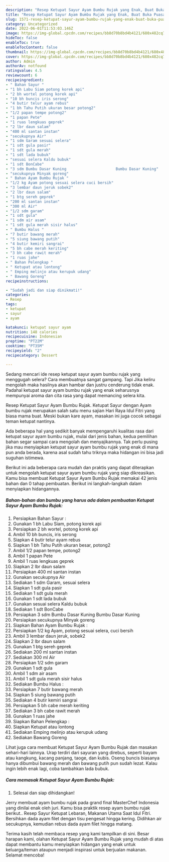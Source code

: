 ```yaml
---
description: "Resep Ketupat Sayur Ayam Bumbu Rujak yang Enak, Buat Buka Puasa}"
title: "Resep Ketupat Sayur Ayam Bumbu Rujak yang Enak, Buat Buka Puasa}"
slug: 1571-resep-ketupat-sayur-ayam-bumbu-rujak-yang-enak-buat-buka-puasa
category: Uncategorized
date: 2022-06-01T11:53:03.146Z
image: https://img-global.cpcdn.com/recipes/bb8d70b8bd4b4121/680x482cq70/ketupat-sayur-ayam-bumbu-rujak-foto-resep-utama.jpg
hideToc: false
enableToc: true
enableTocContent: false
thumbnail: https://img-global.cpcdn.com/recipes/bb8d70b8bd4b4121/680x482cq70/ketupat-sayur-ayam-bumbu-rujak-foto-resep-utama.jpg
cover: https://img-global.cpcdn.com/recipes/bb8d70b8bd4b4121/680x482cq70/ketupat-sayur-ayam-bumbu-rujak-foto-resep-utama.jpg
author: Admin
authorAv: notfound
ratingvalue: 4.5
reviewcount: 6
recipeingredient:
- " Bahan Sayur "
- "1 bh Labu Siam potong korek api"
- "2 bh wortel potong korek api"
- "10 bh buncis iris serong"
- "4 butir telur ayam rebus"
- "1 bh Tahu Putih ukuran besar potong2"
- "1/2 papan tempe potong2"
- "1 papan Pete"
- "1 ruas lengkuas geprek"
- "2 lbr daun salam"
- "400 ml santan instan"
- "secukupnya Air"
- "1 sdm Garam sesuai selera"
- "1 sdt gula pasir"
- "1 sdt gula merah"
- "1 sdt lada bubuk"
- "sesuai selera Kaldu bubuk"
- "1 sdt BonCabe"
- "3 sdm Bumbu Dasar Kuning                      Bumbu Dasar Kuning"
- "secukupnya Minyak goreng"
- " Bahan Ayam Bumbu Rujak "
- "1/2 kg Ayam potong sesuai selera cuci bersih"
- "3 lembar daun jeruk sobek2"
- "2 lbr daun salam"
- "1 btg sereh geprek"
- "200 ml santan instan"
- "300 ml Air"
- "1/2 sdm garam"
- "1 sdt gula"
- "1 sdm air asam"
- "1 sdt gula merah sisir halus"
- " Bumbu Halus "
- "7 butir bawang merah"
- "5 siung bawang putih"
- "4 butir kemiri sangrai"
- "5 bh cabe merah keriting"
- "3 bh cabe rawit merah"
- "1 ruas jahe"
- " Bahan Pelengkap "
- " Ketupat atau lontong"
- " Emping melinjo atau kerupuk udang"
- " Bawang Goreng"
recipeinstructions:

- "Sudah jadi dan siap dinikmati!"
categories:
- Resep
tags:
- ketupat
- sayur
- ayam

katakunci: ketupat sayur ayam 
nutrition: 148 calories
recipecuisine: Indonesian
preptime: "PT22M"
cooktime: "PT35M"
recipeyield: "2"
recipecategory: Dessert

---
```



Sedang mencari ide resep ketupat sayur ayam bumbu rujak yang menggugah selera? Cara membuatnya sangat gampang. Tapi Jika keliru mengolah maka hasilnya akan hambar dan justru cenderung tidak enak. Padahal ketupat sayur ayam bumbu rujak yang enak seharusnya mempunyai aroma dan cita rasa yang dapat memancing selera kita.


Resep Ketupat Sayur Ayam Bumbu Rujak. Ketupat Sayur dengan Ayam bumbu rujak merupakan salah satu menu sajian Hari Raya Idul Fitri yang biasa mama buat. Meski bukan kare ayam, masakan ini juga cocok sebagai teman ketupat nantinya.

Ada beberapa hal yang sedikit banyak mempengaruhi kualitas rasa dari ketupat sayur ayam bumbu rujak, mulai dari jenis bahan, kedua pemilihan bahan segar sampai cara mengolah dan menyajikannya. Tak perlu pusing jika mau menyiapkan ketupat sayur ayam bumbu rujak yang enak di mana pun anda berada, karena asal sudah tahu triknya maka hidangan ini bisa jadi suguhan istimewa.


Berikut ini ada beberapa cara mudah dan praktis yang dapat diterapkan untuk mengolah ketupat sayur ayam bumbu rujak yang siap dikreasikan. Kamu bisa membuat Ketupat Sayur Ayam Bumbu Rujak memakai 42 jenis bahan dan 0 tahap pembuatan. Berikut ini langkah-langkah dalam menyiapkan hidangannya.

<!--inarticleads1-->

##### Bahan-bahan dan bumbu yang harus ada dalam pembuatan Ketupat Sayur Ayam Bumbu Rujak:

1. Persiapkan  Bahan Sayur :
1. Gunakan 1 bh Labu Siam, potong korek api
1. Persiapkan 2 bh wortel, potong korek api
1. Ambil 10 bh buncis, iris serong
1. Siapkan 4 butir telur ayam rebus
1. Siapkan 1 bh Tahu Putih ukuran besar, potong2
1. Ambil 1/2 papan tempe, potong2
1. Ambil 1 papan Pete
1. Ambil 1 ruas lengkuas geprek
1. Siapkan 2 lbr daun salam
1. Persiapkan 400 ml santan instan
1. Gunakan secukupnya Air
1. Sediakan 1 sdm Garam, sesuai selera
1. Siapkan 1 sdt gula pasir
1. Sediakan 1 sdt gula merah
1. Gunakan 1 sdt lada bubuk
1. Gunakan sesuai selera Kaldu bubuk
1. Sediakan 1 sdt BonCabe
1. Persiapkan 3 sdm Bumbu Dasar Kuning                      Bumbu Dasar Kuning
1. Persiapkan secukupnya Minyak goreng
1. Siapkan  Bahan Ayam Bumbu Rujak :
1. Persiapkan 1/2 kg Ayam, potong sesuai selera, cuci bersih
1. Ambil 3 lembar daun jeruk, sobek2
1. Siapkan 2 lbr daun salam
1. Gunakan 1 btg sereh geprek
1. Sediakan 200 ml santan instan
1. Sediakan 300 ml Air
1. Persiapkan 1/2 sdm garam
1. Gunakan 1 sdt gula
1. Ambil 1 sdm air asam
1. Ambil 1 sdt gula merah sisir halus
1. Sediakan  Bumbu Halus :
1. Persiapkan 7 butir bawang merah
1. Siapkan 5 siung bawang putih
1. Sediakan 4 butir kemiri sangrai
1. Persiapkan 5 bh cabe merah keriting
1. Sediakan 3 bh cabe rawit merah
1. Gunakan 1 ruas jahe
1. Siapkan  Bahan Pelengkap :
1. Siapkan  Ketupat atau lontong
1. Sediakan  Emping melinjo atau kerupuk udang
1. Sediakan  Bawang Goreng


Lihat juga cara membuat Ketupat Sayur Ayam Bumbu Rujak dan masakan sehari-hari lainnya. Urap terdiri dari sayuran yang direbus, seperti bayam atau kangkung, kacang panjang, taoge, dan kubis. Oseng buncis biasanya hanya dibumbui bawang merah dan bawang putih pun sudah lezat. Kalau ingin lebih enak lagi, coba tambahkan lada bubuk. 

<!--inarticleads2-->

##### Cara memasak Ketupat Sayur Ayam Bumbu Rujak:


1. Selesai dan siap dihidangkan!

Jerry membuat ayam bumbu rujak pada grand final MasterChef Indonesia yang dinilai enak oleh juri. Kamu bisa praktik resep ayam bumbu rujak berikut.. Resep Sayur Ketupat Lebaran, Makanan Utama Saat Idul Fitri. Bersihkan dada ayam filet dengan tisu pengesat hingga kering. Didihkan air secukupnya, kemudian rebus dada ayam filet hingga matang. 

Terima kasih telah membaca resep yang kami tampilkan di sini. Besar harapan kami, olahan Ketupat Sayur Ayam Bumbu Rujak yang mudah di atas dapat membantu kamu menyiapkan hidangan yang enak untuk keluarga/teman ataupun menjadi inspirasi untuk berjualan makanan. Selamat mencoba!
